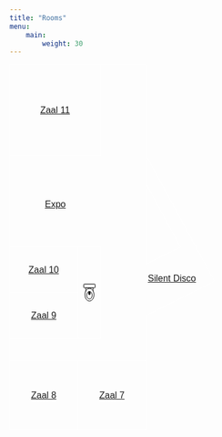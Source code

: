 ```yaml
---
title: "Rooms"
menu:
    main:
        weight: 30
---
```


<svg xmlns="http://www.w3.org/2000/svg" xmlns:xlink="http://www.w3.org/1999/xlink" version="1.1" width="362px" viewBox="-0.5 -0.5 362 641" style="max-width:100%;max-height:641px;"><defs/><g><g data-cell-id="0"><g data-cell-id="1"><g data-cell-id="KGTWbzKD5t7Evvq5eeFX-1"><g><rect x="0" y="0" width="160" height="160" fill="none" stroke="#ffffff" pointer-events="all"/></g><g><g transform="translate(-0.5 -0.5)"><switch><foreignObject pointer-events="none" width="100%" height="100%" requiredFeatures="http://www.w3.org/TR/SVG11/feature#Extensibility" style="overflow: visible; text-align: left;"><div xmlns="http://www.w3.org/1999/xhtml" style="display: flex; align-items: unsafe center; justify-content: unsafe center; width: 158px; height: 1px; padding-top: 80px; margin-left: 1px;"><div data-drawio-colors="color: #FFFFFF; " style="box-sizing: border-box; font-size: 0px; text-align: center;"><div style="display: inline-block; font-size: 16px; font-family: Helvetica; color: rgb(255, 255, 255); line-height: 1.2; pointer-events: all; white-space: normal; overflow-wrap: normal;"><a href="11">Zaal 11</a></div></div></div></foreignObject><text x="80" y="85" fill="#FFFFFF" font-family="&quot;Helvetica&quot;" font-size="16px" text-anchor="middle">Zaal 11</text></switch></g></g></g><g data-cell-id="KGTWbzKD5t7Evvq5eeFX-2"><g><rect x="0" y="320" width="120" height="80" fill="none" stroke="#ffffff" pointer-events="all"/></g><g><g transform="translate(-0.5 -0.5)"><switch><foreignObject pointer-events="none" width="100%" height="100%" requiredFeatures="http://www.w3.org/TR/SVG11/feature#Extensibility" style="overflow: visible; text-align: left;"><div xmlns="http://www.w3.org/1999/xhtml" style="display: flex; align-items: unsafe center; justify-content: unsafe center; width: 118px; height: 1px; padding-top: 360px; margin-left: 1px;"><div data-drawio-colors="color: #FFFFFF; " style="box-sizing: border-box; font-size: 0px; text-align: center;"><div style="display: inline-block; font-size: 16px; font-family: Helvetica; color: rgb(255, 255, 255); line-height: 1.2; pointer-events: all; white-space: normal; overflow-wrap: normal;"><a href="10">Zaal 10</a></div></div></div></foreignObject><text x="60" y="365" fill="#FFFFFF" font-family="&quot;Helvetica&quot;" font-size="16px" text-anchor="middle">Zaal 10</text></switch></g></g></g><g data-cell-id="KGTWbzKD5t7Evvq5eeFX-3"><g><rect x="0" y="400" width="120" height="80" fill="none" stroke="#ffffff" pointer-events="all"/></g><g><g transform="translate(-0.5 -0.5)"><switch><foreignObject pointer-events="none" width="100%" height="100%" requiredFeatures="http://www.w3.org/TR/SVG11/feature#Extensibility" style="overflow: visible; text-align: left;"><div xmlns="http://www.w3.org/1999/xhtml" style="display: flex; align-items: unsafe center; justify-content: unsafe center; width: 118px; height: 1px; padding-top: 440px; margin-left: 1px;"><div data-drawio-colors="color: #FFFFFF; " style="box-sizing: border-box; font-size: 0px; text-align: center;"><div style="display: inline-block; font-size: 16px; font-family: Helvetica; color: rgb(255, 255, 255); line-height: 1.2; pointer-events: all; white-space: normal; overflow-wrap: normal;"><a href="9">Zaal 9</a></div></div></div></foreignObject><text x="60" y="445" fill="#FFFFFF" font-family="&quot;Helvetica&quot;" font-size="16px" text-anchor="middle">Zaal 9</text></switch></g></g></g><g data-cell-id="KGTWbzKD5t7Evvq5eeFX-4"><g><rect x="0" y="520" width="120" height="120" fill="none" stroke="#ffffff" pointer-events="all"/></g><g><g transform="translate(-0.5 -0.5)"><switch><foreignObject pointer-events="none" width="100%" height="100%" requiredFeatures="http://www.w3.org/TR/SVG11/feature#Extensibility" style="overflow: visible; text-align: left;"><div xmlns="http://www.w3.org/1999/xhtml" style="display: flex; align-items: unsafe center; justify-content: unsafe center; width: 118px; height: 1px; padding-top: 580px; margin-left: 1px;"><div data-drawio-colors="color: #FFFFFF; " style="box-sizing: border-box; font-size: 0px; text-align: center;"><div style="display: inline-block; font-size: 16px; font-family: Helvetica; color: rgb(255, 255, 255); line-height: 1.2; pointer-events: all; white-space: normal; overflow-wrap: normal;"><a href="8">Zaal 8</a></div></div></div></foreignObject><text x="60" y="585" fill="#FFFFFF" font-family="&quot;Helvetica&quot;" font-size="16px" text-anchor="middle">Zaal 8</text></switch></g></g></g><g data-cell-id="KGTWbzKD5t7Evvq5eeFX-5"><g><rect x="120" y="520" width="120" height="120" fill="none" stroke="#ffffff" pointer-events="all"/></g><g><g transform="translate(-0.5 -0.5)"><switch><foreignObject pointer-events="none" width="100%" height="100%" requiredFeatures="http://www.w3.org/TR/SVG11/feature#Extensibility" style="overflow: visible; text-align: left;"><div xmlns="http://www.w3.org/1999/xhtml" style="display: flex; align-items: unsafe center; justify-content: unsafe center; width: 118px; height: 1px; padding-top: 580px; margin-left: 121px;"><div data-drawio-colors="color: #FFFFFF; " style="box-sizing: border-box; font-size: 0px; text-align: center;"><div style="display: inline-block; font-size: 16px; font-family: Helvetica; color: rgb(255, 255, 255); line-height: 1.2; pointer-events: all; white-space: normal; overflow-wrap: normal;"><a href="7">Zaal 7</a></div></div></div></foreignObject><text x="180" y="585" fill="#FFFFFF" font-family="&quot;Helvetica&quot;" font-size="16px" text-anchor="middle">Zaal 7</text></switch></g></g></g><g data-cell-id="KGTWbzKD5t7Evvq5eeFX-6"><g><rect x="120" y="320" width="40" height="160" fill="none" stroke="#ffffff" pointer-events="all"/></g></g><g data-cell-id="KGTWbzKD5t7Evvq5eeFX-7"><g><rect x="130" y="385" width="20" height="6.72" rx="0.9" ry="0.9" fill="rgb(255, 255, 255)" stroke="rgb(0, 0, 0)" pointer-events="all"/><rect x="133.6" y="391.72" width="12.8" height="7.61" fill="rgb(255, 255, 255)" stroke="rgb(0, 0, 0)" pointer-events="all"/><ellipse cx="140" cy="403.81" rx="8" ry="11.194029850746269" fill="rgb(255, 255, 255)" stroke="rgb(0, 0, 0)" pointer-events="all"/><ellipse cx="140" cy="404.7" rx="4.800000000000001" ry="6.7164179104477615" fill="none" stroke="rgb(0, 0, 0)" pointer-events="all"/><ellipse cx="140" cy="401.12" rx="2" ry="3.1343283582089554" fill="#000000" stroke="none" pointer-events="all"/></g></g><g data-cell-id="KGTWbzKD5t7Evvq5eeFX-8"><g><path d="M 0 320 L 0 160" fill="none" stroke="#ffffff" stroke-miterlimit="10" pointer-events="stroke"/></g></g><g data-cell-id="KGTWbzKD5t7Evvq5eeFX-9"><g><path d="M 0 520 L 0 480" fill="none" stroke="#ffffff" stroke-miterlimit="10" pointer-events="stroke"/></g></g><g data-cell-id="KGTWbzKD5t7Evvq5eeFX-10"><g><path d="M 240 520 L 240 500 L 240 440" fill="none" stroke="#ffffff" stroke-miterlimit="10" pointer-events="stroke"/></g></g><g data-cell-id="KGTWbzKD5t7Evvq5eeFX-11"><g><path d="M 240 440 L 360 380" fill="none" stroke="#ffffff" stroke-miterlimit="10" pointer-events="stroke"/></g></g><g data-cell-id="KGTWbzKD5t7Evvq5eeFX-12"><g><path d="M 360 380 L 240 160" fill="none" stroke="#ffffff" stroke-miterlimit="10" pointer-events="stroke"/></g></g><g data-cell-id="KGTWbzKD5t7Evvq5eeFX-13"><g><rect x="50" y="229.97" width="60" height="30" fill="none" stroke="none" pointer-events="all"/></g><g><g transform="translate(-0.5 -0.5)"><switch><foreignObject pointer-events="none" width="100%" height="100%" requiredFeatures="http://www.w3.org/TR/SVG11/feature#Extensibility" style="overflow: visible; text-align: left;"><div xmlns="http://www.w3.org/1999/xhtml" style="display: flex; align-items: unsafe center; justify-content: unsafe center; width: 1px; height: 1px; padding-top: 245px; margin-left: 80px;"><div data-drawio-colors="color: #FFFFFF; " style="box-sizing: border-box; font-size: 0px; text-align: center;"><div style="display: inline-block; font-size: 16px; font-family: Helvetica; color: rgb(255, 255, 255); line-height: 1.2; pointer-events: all; white-space: nowrap;"><a href="/2024/sponsors">Expo</a></div></div></div></foreignObject><text x="80" y="250" fill="#FFFFFF" font-family="&quot;Helvetica&quot;" font-size="16px" text-anchor="middle">Expo</text></switch></g></g></g><g data-cell-id="KGTWbzKD5t7Evvq5eeFX-18"><g><rect x="230" y="360" width="110" height="30" fill="none" stroke="none" pointer-events="all"/></g><g><g transform="translate(-0.5 -0.5)"><switch><foreignObject pointer-events="none" width="100%" height="100%" requiredFeatures="http://www.w3.org/TR/SVG11/feature#Extensibility" style="overflow: visible; text-align: left;"><div xmlns="http://www.w3.org/1999/xhtml" style="display: flex; align-items: unsafe center; justify-content: unsafe center; width: 1px; height: 1px; padding-top: 375px; margin-left: 285px;"><div data-drawio-colors="color: #FFFFFF; " style="box-sizing: border-box; font-size: 0px; text-align: center;"><div style="display: inline-block; font-size: 16px; font-family: Helvetica; color: rgb(255, 255, 255); line-height: 1.2; pointer-events: all; white-space: nowrap;"><a href="silent-disco">Silent Disco</a></div></div></div></foreignObject><text x="285" y="380" fill="#FFFFFF" font-family="&quot;Helvetica&quot;" font-size="16px" text-anchor="middle">Silent Disco</text></switch></g></g></g><g data-cell-id="KGTWbzKD5t7Evvq5eeFX-19"><g><path d="M 240 210 L 300 320" fill="none" stroke="#ffffff" stroke-miterlimit="10" pointer-events="stroke"/></g></g><g data-cell-id="KGTWbzKD5t7Evvq5eeFX-20"><g><path d="M 240 350 L 300 320" fill="none" stroke="#ffffff" stroke-miterlimit="10" pointer-events="stroke"/></g></g><g data-cell-id="KGTWbzKD5t7Evvq5eeFX-21"><g><path d="M 240 350 L 240 0" fill="none" stroke="#ffffff" stroke-miterlimit="10" pointer-events="stroke"/></g></g><g data-cell-id="KGTWbzKD5t7Evvq5eeFX-23"><g><path d="M 240 0 L 160 0" fill="none" stroke="#ffffff" stroke-miterlimit="10" pointer-events="stroke"/></g></g></g></g></g><switch><g requiredFeatures="http://www.w3.org/TR/SVG11/feature#Extensibility"/><a transform="translate(0,-5)" xlink:href="https://www.drawio.com/doc/faq/svg-export-text-problems" target="_blank"><text text-anchor="middle" font-size="10px" x="50%" y="100%">Text is not SVG - cannot display</text></a></switch></svg>